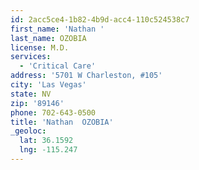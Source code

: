 ```yaml
---
id: 2acc5ce4-1b82-4b9d-acc4-110c524538c7
first_name: 'Nathan '
last_name: OZOBIA
license: M.D.
services:
  - 'Critical Care'
address: '5701 W Charleston, #105'
city: 'Las Vegas'
state: NV
zip: '89146'
phone: 702-643-0500
title: 'Nathan  OZOBIA'
_geoloc:
  lat: 36.1592
  lng: -115.247
---
```

